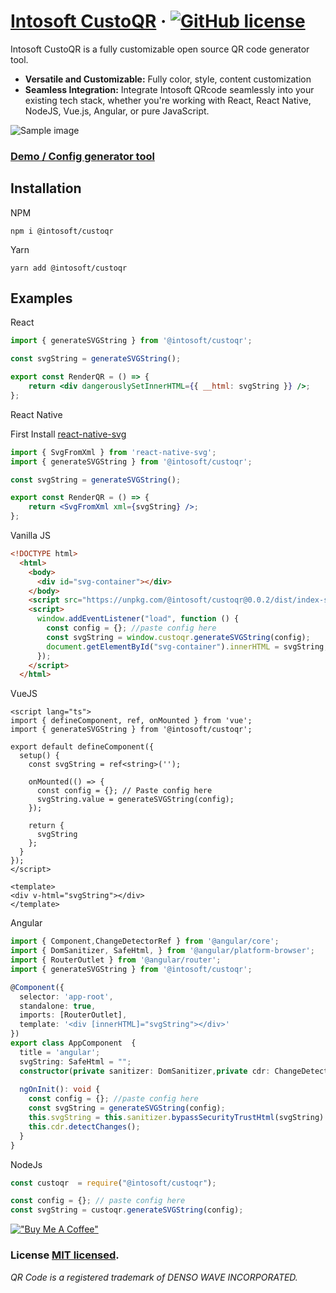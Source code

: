 # [Intosoft CustoQR](https://custoqr.com/) &middot; [![GitHub license](https://img.shields.io/badge/license-MIT-blue.svg)](https://github.com/Intosoft/qrcode/blob/main/LICENSE)

Intosoft CustoQR is a fully customizable open source QR code generator tool.

-   **Versatile and Customizable:** Fully color, style, content customization
-   **Seamless Integration:** Integrate Intosoft QRcode seamlessly into your existing tech stack, whether you're working with React, React Native, NodeJS, Vue.js, Angular, or pure JavaScript.

![Sample image](https://custoqr.com/sample.png)
### [Demo / Config generator tool](https://custoqr.com)

## Installation

NPM

```
npm i @intosoft/custoqr
```

Yarn

```
yarn add @intosoft/custoqr
```

## Examples

React

```jsx
import { generateSVGString } from '@intosoft/custoqr';

const svgString = generateSVGString();

export const RenderQR = () => {
    return <div dangerouslySetInnerHTML={{ __html: svgString }} />;
};
```

React Native

First Install [react-native-svg](https://github.com/software-mansion/react-native-svg)

```jsx
import { SvgFromXml } from 'react-native-svg';
import { generateSVGString } from '@intosoft/custoqr';

const svgString = generateSVGString();

export const RenderQR = () => {
    return <SvgFromXml xml={svgString} />;
};
```

Vanilla JS

```html
<!DOCTYPE html>
  <html>
    <body>
      <div id="svg-container"></div>
    </body>
    <script src="https://unpkg.com/@intosoft/custoqr@0.0.2/dist/index-standalone.js"></script>
    <script>
      window.addEventListener("load", function () {
        const config = {}; //paste config here
        const svgString = window.custoqr.generateSVGString(config);
        document.getElementById("svg-container").innerHTML = svgString;
      });
    </script>
  </html>
```

VueJS
```vue
<script lang="ts">
import { defineComponent, ref, onMounted } from 'vue';
import { generateSVGString } from '@intosoft/custoqr';

export default defineComponent({
  setup() {
    const svgString = ref<string>('');

    onMounted(() => {
      const config = {}; // Paste config here
      svgString.value = generateSVGString(config);
    });

    return {
      svgString
    };
  }
});
</script>

<template>
<div v-html="svgString"></div>
</template>
```

Angular
```ts
import { Component,ChangeDetectorRef } from '@angular/core';
import { DomSanitizer, SafeHtml, } from '@angular/platform-browser';
import { RouterOutlet } from '@angular/router';
import { generateSVGString } from '@intosoft/custoqr';

@Component({
  selector: 'app-root',
  standalone: true,
  imports: [RouterOutlet],
  template: '<div [innerHTML]="svgString"></div>'
})
export class AppComponent  {
  title = 'angular';
  svgString: SafeHtml = "";
  constructor(private sanitizer: DomSanitizer,private cdr: ChangeDetectorRef) {}
  
  ngOnInit(): void {
    const config = {}; //paste config here
    const svgString = generateSVGString(config);
    this.svgString = this.sanitizer.bypassSecurityTrustHtml(svgString)
    this.cdr.detectChanges();
  }
}
  ```
  
  NodeJs
  ```js
const custoqr  = require("@intosoft/custoqr");

const config = {}; // paste config here
const svgString = custoqr.generateSVGString(config);
  ```


[!["Buy Me A Coffee"](https://www.buymeacoffee.com/assets/img/custom_images/orange_img.png)](https://www.buymeacoffee.com/sakulbudhathoki)

### License [MIT licensed](./LICENSE).

_QR Code is a registered trademark of DENSO WAVE INCORPORATED._
